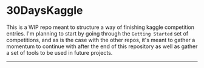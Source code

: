 # 30DaysKaggle

This is a WIP repo meant to structure a way of finishing kaggle competition entries. I'm planning to start by going through the `Getting Started` set of competitions, and as is the case with the other repos, it's meant to gather a momentum to continue with after the end of this repository as well as gather a set of tools to be used in future projects.

____

